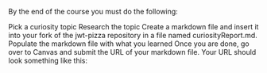 By the end of the course you must do the following:

Pick a curiosity topic
Research the topic
Create a markdown file and insert it into your fork of the jwt-pizza repository in a file named curiosityReport.md.
Populate the markdown file with what you learned
Once you are done, go over to Canvas and submit the URL of your markdown file. Your URL should look something like this:

